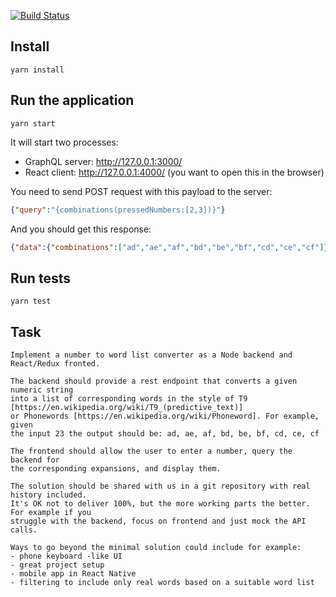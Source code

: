 [![Build Status](https://travis-ci.org/mrtnzlml/t9-exercise.svg?branch=master)](https://travis-ci.org/mrtnzlml/t9-exercise)

## Install

```
yarn install
```

## Run the application

```
yarn start
```

It will start two processes:

- GraphQL server: http://127.0.0.1:3000/
- React client: http://127.0.0.1:4000/ (you want to open this in the browser)

You need to send POST request with this payload to the server:

```json
{"query":"{combinations(pressedNumbers:[2,3])}"}
```

And you should get this response:

```json
{"data":{"combinations":["ad","ae","af","bd","be","bf","cd","ce","cf"]}}
```

## Run tests

```
yarn test
```

## Task

```
Implement a number to word list converter as a Node backend and React/Redux fronted.

The backend should provide a rest endpoint that converts a given numeric string
into a list of corresponding words in the style of T9 [https://en.wikipedia.org/wiki/T9_(predictive_text)]
or Phonewords [https://en.wikipedia.org/wiki/Phoneword]. For example, given
the input 23 the output should be: ad, ae, af, bd, be, bf, cd, ce, cf

The frontend should allow the user to enter a number, query the backend for
the corresponding expansions, and display them.

The solution should be shared with us in a git repository with real history included.
It's OK not to deliver 100%, but the more working parts the better. For example if you
struggle with the backend, focus on frontend and just mock the API calls.

Ways to go beyond the minimal solution could include for example:
- phone keyboard -like UI
- great project setup
- mobile app in React Native
- filtering to include only real words based on a suitable word list
```
